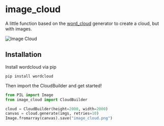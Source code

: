image_cloud
==========

A little function based on the [word_cloud](https://github.com/amueller/word_cloud) generator to create a cloud, but with images.

![Image Cloud](assets/image_cloud.png)

## Installation

Install wordcloud via pip
```
pip install wordcloud
```

Then import the CloudBuilder and get started!
```python
from PIL import Image
from image_cloud import CloudBuilder

cloud = CloudBuilder(height=2000, width=2000)
canvas = cloud.generate(imgs, retries=10)
Image.fromarray(canvas).save("image_cloud.png")
```
